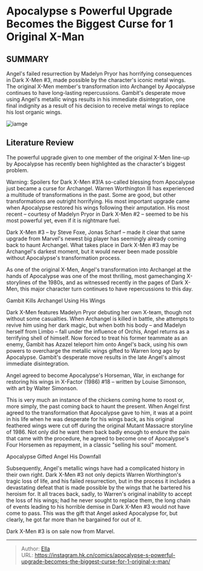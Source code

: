 # Apocalypse s Powerful Upgrade Becomes the Biggest Curse for 1 Original X-Man


## SUMMARY 



  Angel&#39;s failed resurrection by Madelyn Pryor has horrifying consequences in Dark X-Men #3, made possible by the character&#39;s iconic metal wings.   The original X-Men member&#39;s transformation into Archangel by Apocalypse continues to have long-lasting repercussions.   Gambit&#39;s desperate move using Angel&#39;s metallic wings results in his immediate disintegration, one final indignity as a result of his decision to receive metal wings to replace his lost organic wings.  

![iamge](https://static1.srcdn.com/wordpress/wp-content/uploads/2023/11/apocalypse-x-men-live-action-foreground-angel-dying-backgroudn.jpg)

## Literature Review

The powerful upgrade given to one member of the original X-Men line-up by Apocalypse has recently been highlighted as the character&#39;s biggest problem.




Warning: Spoilers for Dark X-Men #3!A so-called blessing from Apocalypse just became a curse for Archangel. Warren Worthington III has experienced a multitude of transformations in the past. Some are good, but other transformations are outright horrifying. His most important upgrade came when Apocalypse restored his wings following their amputation. His most recent – courtesy of Madelyn Pryor in Dark X-Men #2 – seemed to be his most powerful yet, even if it is nightmare fuel.




Dark X-Men #3 – by Steve Foxe, Jonas Scharf – made it clear that same upgrade from Marvel&#39;s newest big player has seemingly already coming back to haunt Archangel. What takes place in Dark X-Men #3 may be Archangel&#39;s darkest moment, but it would never been made possible without Apocalypse&#39;s transformation process.

          

As one of the original X-Men, Angel&#39;s transformation into Archangel at the hands of Apocalypse was one of the most thrilling, most gamechanging X-storylines of the 1980s, and as witnessed recently in the pages of Dark X-Men, this major character turn continues to have repercussions to this day.


 Gambit Kills Archangel Using His Wings 


          




Dark X-Men features Madelyn Pryor debuting her own X-team, though not without some casualties. When Archangel is killed in battle, she attempts to revive him using her dark magic, but when both his body – and Madelyn herself from Limbo – fall under the influence of Orchis, Angel returns as a terrifying shell of himself. Now forced to treat his former teammate as an enemy, Gambit has Azazel teleport him onto Angel&#39;s back, using his own powers to overcharge the metallic wings gifted to Warren long ago by Apocalypse. Gambit&#39;s desperate move results in the late Angel&#39;s almost immediate disintegration.



Angel agreed to become Apocalypse&#39;s Horseman, War, in exchange for restoring his wings in X-Factor (1986) #18 – written by Louise Simonson, with art by Walter Simonson.




This is very much an instance of the chickens coming home to roost or, more simply, the past coming back to haunt the present. When Angel first agreed to the transformation that Apocalypse gave to him, it was at a point in his life when he was desperate for his wings back, as his original feathered wings were cut off during the original Mutant Massacre storyline of 1986. Not only did he want them back badly enough to endure the pain that came with the procedure, he agreed to become one of Apocalypse&#39;s Four Horsemen as repayment, in a classic &#34;selling his soul&#34; moment.






 Apocalypse Gifted Angel His Downfall 


          

Subsequently, Angel&#39;s metallic wings have had a complicated history in their own right. Dark X-Men #3 not only depicts Warren Worthington&#39;s tragic loss of life, and his failed resurrection, but in the process it includes a devastating defeat that is made possible by the wings that he bartered his heroism for. It all traces back, sadly, to Warren&#39;s original inability to accept the loss of his wings; had he never sought to replace them, the long chain of events leading to his horrible demise in Dark X-Men #3 would not have come to pass. This was the gift that Angel asked Apocalypse for, but clearly, he got far more than he bargained for out of it.

Dark X-Men #3 is on sale now from Marvel.



---

> Author: [Ella](https://instagram.hk.cn/)  
> URL: https://instagram.hk.cn/comics/apocalypse-s-powerful-upgrade-becomes-the-biggest-curse-for-1-original-x-man/  

